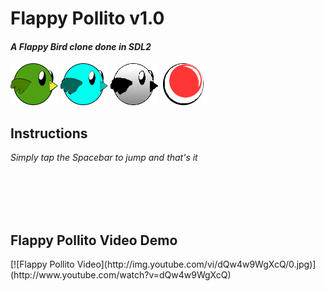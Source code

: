 <h1>Flappy Pollito v1.0</h1>

<h4><em>A Flappy Bird clone done in SDL2</em></h4>

![Chicken](https://github.com/Vacster/FlappyBird-Physicsless/blob/master/assets/regular/pollo.png)
![Chicken](https://github.com/Vacster/FlappyBird-Physicsless/blob/master/assets/blue/pollo.png)
![Chicken](https://github.com/Vacster/FlappyBird-Physicsless/blob/master/assets/blacknwhite/pollo.png)
![Chicken](https://github.com/Vacster/FlappyBird-Physicsless/blob/master/assets/space/pollo.png)



<h2>Instructions</h2>
<p><em>Simply tap the Spacebar to jump and that's it</em></p>

<br></br>
<br></br>
<h2>Flappy Pollito Video Demo</h2>
[![Flappy Pollito Video](http://img.youtube.com/vi/dQw4w9WgXcQ/0.jpg)](http://www.youtube.com/watch?v=dQw4w9WgXcQ)
